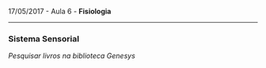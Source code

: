 17/05/2017 - Aula 6 - **Fisiologia**

---

### Sistema Sensorial

_Pesquisar livros na biblioteca Genesys_



